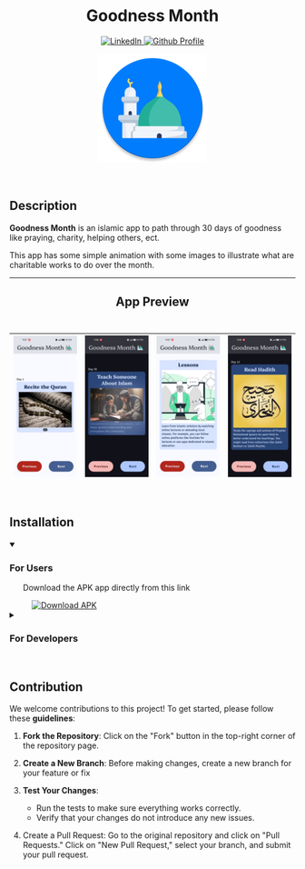 
<!-- Title -->

<h1 align="center"><b>Goodness Month</b></h1>

<!-- Social Media Links (Badges) -->

<p align="center">
  <a href="https://www.linkedin.com/in/ebrahim-gamal-mobile-developer" target="_blank">
    <img src="https://img.shields.io/badge/LinkedIn-Profile-blue?style=for-the-badge&logo=linkedin" alt="LinkedIn" />
  </a>
  <a href="https://github.com/Ebrahim-Gamal-77" target="_blank">
    <img src="https://img.shields.io/badge/Github-Follow-blue?style=for-the-badge&logo=github" alt="Github Profile" />
  </a>
</p>

<!-- Logo -->

<p align="center">
  <img src="docs_resources/app_icon_round.webp" alt="Logo" />
</p>

<br>

<!-- Description -->

## Description

**Goodness Month** is an islamic app to path through 30 days of goodness
like praying, charity, helping others, ect.

This app has some simple animation with some images to illustrate 
what are charitable works to do over the month.

---

<!-- App Showcase -->

<h2 align="center"> <b>App Preview</b> <br> <br> </h2>

| <img src="docs_resources/day_1_light.jpg"> | <img src="docs_resources/day_30_dark.jpg"> | <img src="docs_resources/day_7_light.jpg"> | <img src="docs_resources/day_12_dark.jpg"> |
|--------------------------------------------|--------------------------------------------|--------------------------------------------|--------------------------------------------|

<br>

<!-- Installation -->

## Installation

<details open> <!-- For Users -->
  <summary><h3>For Users</h3></summary> 
  <p>&nbsp;&nbsp;&nbsp;&nbsp;&nbsp;&nbsp;Download the APK app directly from this link</p>
  &nbsp;&nbsp;&nbsp;&nbsp;&nbsp;&nbsp;&nbsp;&nbsp;&nbsp;
  <a href="https://www.mediafire.com/file/yiv109yrkxr3lu4/goodness-month.apk/file" target="_blank">
    <img src="https://img.shields.io/badge/Download%20APK-MediaFire-blue?style=for-the-badge&logo=android&logoColor=green" alt="Download APK" />
  </a>
</details>

<details> <!-- For Developers -->
  <summary><h3>For Developers</h3></summary>
  <p>&nbsp;&nbsp;&nbsp;&nbsp;&nbsp;&nbsp;Download the project using this code in terminal</p>
  <pre><code>git clone https://github.com/Ebrahim-Gamal-77/Goodness-Month.git</code></pre>
</details>

<br>

<!-- Contribution -->

## Contribution

We welcome contributions to this project! To get started, please follow these **guidelines**:

1. **Fork the Repository**: Click on the "Fork" button in the top-right corner of the repository page.

3. **Create a New Branch**: Before making changes, create a new branch for your feature or fix

4. **Test Your Changes**:
    - Run the tests to make sure everything works correctly.
    - Verify that your changes do not introduce any new issues.

5. Create a Pull Request: Go to the original repository and click on "Pull Requests." Click on "New Pull Request," select your branch, and submit your pull request.

<br>

<!-- Support me

## Support me

 -->

